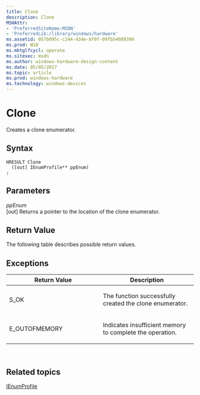 ```yaml
---
title: Clone
description: Clone
MSHAttr:
- 'PreferredSiteName:MSDN'
- 'PreferredLib:/library/windows/hardware'
ms.assetid: 057b095c-c244-434e-bf0f-09fb54089390
ms.prod: W10
ms.mktglfcycl: operate
ms.sitesec: msdn
ms.author: windows-hardware-design-content
ms.date: 05/05/2017
ms.topic: article
ms.prod: windows-hardware
ms.technology: windows-devices
---
```


# Clone


Creates a clone enumerator.

## Syntax


``` syntax
HRESULT Clone
  ([out] IEnumProfile** ppEnum)
;
```

## Parameters


<a href="" id="ppenum"></a>*ppEnum*  
\[out\] Returns a pointer to the location of the clone enumerator.

## Return Value


The following table describes possible return values.

## Exceptions


<table>
<colgroup>
<col width="50%" />
<col width="50%" />
</colgroup>
<thead>
<tr class="header">
<th>Return Value</th>
<th>Description</th>
</tr>
</thead>
<tbody>
<tr class="odd">
<td><p>S_OK</p></td>
<td><p>The function successfully created the clone enumerator.</p></td>
</tr>
<tr class="even">
<td><p>E_OUTOFMEMORY</p></td>
<td><p>Indicates insufficient memory to complete the operation.</p></td>
</tr>
</tbody>
</table>

 

## Related topics


[IEnumProfile](ienumprofile.md)

 

 







